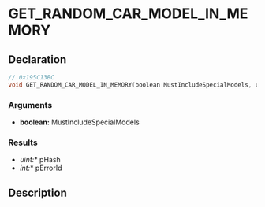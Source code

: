 # GET_RANDOM_CAR_MODEL_IN_MEMORY

## Declaration
```cpp
// 0x195C13BC
void GET_RANDOM_CAR_MODEL_IN_MEMORY(boolean MustIncludeSpecialModels, uint* pHash, int* pErrorId);
```

### Arguments
- **boolean:** MustIncludeSpecialModels

### Results
- **uint*:** pHash
- **int*:** pErrorId

## Description
